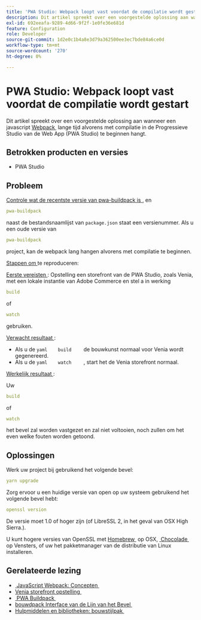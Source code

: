```yaml
---
title: 'PWA Studio: Webpack loopt vast voordat de compilatie wordt gestart'
description: Dit artikel spreekt over een voorgestelde oplossing aan wanneer een javascript [Webpack] (https://magento.github.io/pwa-studio/technologies/tools-libraries/#webpack) lang alvorens met compilatie in de Progressieve Studio van de Web App (PWA Studio) te beginnen hangt.
exl-id: 692eeafa-9289-4d66-9f2f-1e0fe36e681d
feature: Configuration
role: Developer
source-git-commit: 1d2e0c1b4a8e3d79a362500ee3ec7bde84a6ce0d
workflow-type: tm+mt
source-wordcount: '270'
ht-degree: 0%

---
```


# PWA Studio: Webpack loopt vast voordat de compilatie wordt gestart

Dit artikel spreekt over een voorgestelde oplossing aan wanneer een javascript [&#x200B; Webpack &#x200B;](https://magento.github.io/pwa-studio/technologies/tools-libraries/#webpack) lange tijd alvorens met compilatie in de Progressieve Studio van de Web App (PWA Studio) te beginnen hangt.

## Betrokken producten en versies

* PWA Studio

## Probleem

[&#x200B; Controle wat de recentste versie van pwa-buildpack is &#x200B;](https://github.com/magento/pwa-studio/tree/master/packages/pwa-buildpack), en

```yaml
pwa-buildpack
```

naast de bestandsnaamlijst van `package.json` staat een versienummer. Als u een oude versie van

```yaml
pwa-buildpack
```

project, kan de webpack lang hangen alvorens met compilatie te beginnen.

<u> Stappen om </u> te reproduceren:

<u> Eerste vereisten </u>: Opstelling een storefront van de PWA Studio, zoals Venia, met een lokale instantie van Adobe Commerce en stel a in werking

```yaml
build
```

of

```yaml
watch
```

gebruiken.

<u> Verwacht resultaat </u>:

* Als u de    ```yaml    build    ```    de bouwkunst normaal voor Venia wordt gegenereerd.
* Als u de    ```yaml    watch    ```    , start het de Venia storefront normaal.

<u> Werkelijk resultaat </u>:

Uw

```yaml
build
```

of

```yaml
watch
```

het bevel zal worden vastgezet en zal niet voltooien, noch zullen om het even welke fouten worden getoond.

## Oplossingen

Werk uw project bij gebruikend het volgende bevel:

```yaml
yarn upgrade
```

Zorg ervoor u een huidige versie van open op uw systeem gebruikend het volgende bevel hebt:

```yaml
openssl version
```

De versie moet 1.0 of hoger zijn (of LibreSSL 2, in het geval van OSX High Sierra.).

U kunt hogere versies van OpenSSL met [&#x200B; Homebrew &#x200B;](https://brew.sh/) op OSX, [&#x200B; Chocolade &#x200B;](https://chocolatey.org/) op Vensters, of uw het pakketmanager van de distributie van Linux installeren.

## Gerelateerde lezing

* [&#x200B; JavaScript Webpack: Concepten &#x200B;](https://webpack.js.org/concepts/)
* [&#x200B; Venia storefront opstelling &#x200B;](https://magento.github.io/pwa-studio/venia-pwa-concept/setup/)
* [&#x200B; PWA Buildpack &#x200B;](https://magento.github.io/pwa-studio/pwa-buildpack/)
* [&#x200B; bouwdpack Interface van de Lijn van het Bevel &#x200B;](https://magento.github.io/pwa-studio/pwa-buildpack/reference/buildpack-cli/)
* [&#x200B; Hulpmiddelen en bibliotheken: bouwstijlpak &#x200B;](https://magento.github.io/pwa-studio/technologies/tools-libraries/#webpack)
